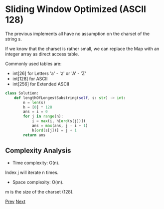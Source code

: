 # Sliding Window Optimized (ASCII 128)

The previous implements all have no assumption on the charset of the string s.

If we know that the charset is rather small, we can replace the Map with an integer array as direct access table.

Commonly used tables are:

* int[26] for Letters 'a' - 'z' or 'A' - 'Z'
* int[128] for ASCII
* int[256] for Extended ASCII

```python
class Solution:
    def lengthOfLongestSubstring(self, s: str) -> int:
        n = len(s)
        h = [0] * 128
        ans = i = 0
        for j in range(n):
            i = max(i, h[ord(s[j])])
            ans = max(ans, j - i + 1)
            h[ord(s[j])] = j + 1
        return ans
```

## Complexity Analysis

* Time complexity: O(n). 

Index j will iterate n times.

* Space complexity: O(m). 

m is the size of the charset (128).

[Prev](solution3.md) [Next](solution5.md)